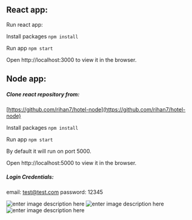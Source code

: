 ## React app:

Run react app:

Install packages `npm install`

Run app `npm start`

Open http://localhost:3000 to view it in the browser.

## Node app:

##### Clone react repository from:
[https://github.com/rihan7/hotel-node](https://github.com/rihan7/hotel-node)

Install packages `npm install`

Run app `npm start`

By default it will run on port 5000.

Open http://localhost:5000 to view it in the browser.

##### Login Credentials:
email: test@test.com
password: 12345

![enter image description here](https://lh3.googleusercontent.com/bl4jJkHGC2DK8XXSJAH-afnn1OSgwvh8eZZU3kr9repof0-Ku8g3r6gYlA3uzWMbVa3LQFywIIOJuU-Igf4LB8K0sVwaYZqmhjTEW0VxlV6TlSiRNO4g5gjxSzwGZu5uFjwKa8gQsMTKBqgluz67NGQfJz9Bdkh8OY7xdOehKiiRXtXs6uLMLGylX2gs6OMjMDvZTMpy-BDTft2iGSMp2fJR9OUGfMaKK8nHrfJ-d1sf3cJcIS-gfqpGgH2oLK7S_CiL37KosrFASQhsjJZoOrMG1V3w4VbNLX0nRKvRY04suoeswvGvrKXTPhiGKkHHGxVrhMlrNh39wOkmZrZLSgynXqtnB4Auhl43tdW3wtVyuVUwMuxpjJBJM51AK3IxQOJxTmlZIw-SDFZJb6QNz87lF9866wOaGjLOmDefrUhQeHJTGPUhyyL1PnBVT2IeGnjLeitYbmiya6jltZka8rsLu9vx1GXSf0sXN3bQYC5UmTJ0JjrbJudl8OqU2gGlqMxMC4fpVBmHGekcshgCyKg40jBGZ1O9QbBNr_6m0NERVbQFkV2sw5JQ_rd1Apz_Z5llZlQ5OVQf7PPoJ5Jg4PTemCQDhxwKEVLil0WjZLx6zm3RGdJx0obnhllCPIVH6lIfSnIUAa08ZIS4PFYvofhZtEibR-SUSJZ4eX4dFsa_vyrbCXe_ms2IYvpN=w739-h914-no?authuser=0)
![enter image description here](https://lh3.googleusercontent.com/LxBfCUv-nq3_wRvvcbyJ8o3Arc2lQljC15W-fXHxhjJONEVMpz7ILymy205wHXM-czpgq6fIFtmEKjp3IxkdfEqI-uX53VioeSGGYu9NrtZNm8PFJjBX535OltgGBxAq2qO1Pd6M5MgBKdLxZ7u0csQCrCg1QqsfOcR65sCxCwDJRVmpOj5iQ8bcLnY7TsF5G3cdcC_ktC_o8jwLfaorUIevsqpbhxp2VU6ExPLe2nCxS3sgBiK1r13izP5tLAf2FI_ruoGTQYG37QtzdGbrZmhFt86RTqqyIs1FcxL_zUJRuuxDsalyvUwhqPWoJWz5BPoRWP-ePcINbc1vu__HhX4Jv6u_vw00MjptOeP--ZXwLXxLz-XfARPS5JnCa44KABZoHlNSLMhiHJ9JIczOMiZbl3yUe8p68A9uKVJ_M3--jWv6RM1WOGzBoMt-rBiLcDRLpFcQK55l8bfzoy8eiTk8FQad2bFPIn52AcefrUVnYwSIVlI8ehKcZVnFCa2_MJFZ0c09xHte6ACDUxEvZUmf_yoy3LbolHICTLRw6khTqn1ToO8ELmzV89Z5zN7ZHdYL1JyujkkeVCuK2_C8t33lH4GfmGINPcKaBXQLbK4SFdzZZt_HEHsriZSdh8jLv-WDVSIuXFmmP05GINeL50H8lS0-GVCr_lG_B5E9YK0c_lfXSYVs7MmABTmU=w803-h914-no?authuser=0)
![enter image description here](https://lh3.googleusercontent.com/EyVxTgE1xEn_Rn9bOQNMFa2spFa18QGH0bDEQQtD9Ezd7DOA4EMJuZj6p8IKtY-NIsR9l14ae2qOgNXIole3jX3dci59yvZhmyHezf3DhWqPzac2atbECZYNzE0q0vKNgmJ60cCeNFLprmzv338kf9C0Y3bdNf0oqWr_2mXxdr5DiB7H-47_ahqgQ1-lRuTjItBKBzytnYeKK9MSkOm1H8Qo1E18Y2PNntHX3EDg25c6eeyUbCGtym33qSmqQdVx25LVDLolp2wgLppXwR9XqX_jKPbhcQBksyh_P1ocQsEGYYLnjTbgJpG72WmblN48M2LAHLyJ2nuZtSo0j1kes6YO4bfvXXTmZ2b3GySZCDZV--gTws3anvYQ0KIZJ3wflXswz0_dJzWpYtfdxF0hRq8NouMZoxpNz9ifT62Pft4_DxDln_M6mohhp75gUShmSHcNnClVLXW78UhEDm1zd9vmTIcVS67BzNwIrT06q1YhVYOGKsjODumNImTfKtqWfizNBybjeUWiEdXC59LFnHOz64wMwdooUxI2NCwD8GyhhDooqcTbjmof3BPBdX-WIufVsWBT_EiiNK8huViw9PTdGbwRB3VUh3Plm-C5Kyu3-_JbYsIgYRBdKBk6JUPg2Js4iuUDjrjvuiz1dlXFMCXG9mfFvDQujz8DFzItPPa8spT-bYPE2bD0Rxsf=w975-h914-no?authuser=0)
